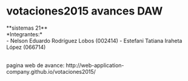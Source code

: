 <h1>votaciones2015 avances DAW</h1>
**sistemas 21**
<br>
*Integrantes:*
<br>
- Nelson Eduardo Rodríguez Lobos   (002414)
- Estefani  Tatiana Iraheta López  (066714)
<br>
<br>
<p>pagina web de avance: http://web-application-company.github.io/votaciones2015/</p>

